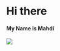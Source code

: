 <h1>Hi there</h1>
<h4>My Name Is Mahdi</h4>


<img src="https://raw.githubusercontent.com/saadeghi/saadeghi/master/dino.gif"></img>
